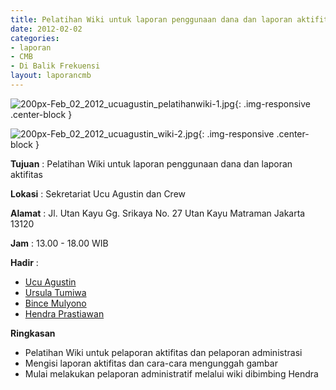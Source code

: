 ```yaml
---
title: Pelatihan Wiki untuk laporan penggunaan dana dan laporan aktifitas
date: 2012-02-02
categories:
- laporan
- CMB
- Di Balik Frekuensi
layout: laporancmb
---
```


![200px-Feb_02_2012_ucuagustin_pelatihanwiki-1.jpg](/uploads/200px-Feb_02_2012_ucuagustin_pelatihanwiki-1.jpg){: .img-responsive .center-block }

![200px-Feb_02_2012_ucuagustin_wiki-2.jpg](/uploads/200px-Feb_02_2012_ucuagustin_wiki-2.jpg){: .img-responsive .center-block }


**Tujuan** : Pelatihan Wiki untuk laporan penggunaan dana dan laporan aktifitas

**Lokasi** : Sekretariat Ucu Agustin dan Crew  

**Alamat** : Jl. Utan Kayu Gg. Srikaya No. 27 Utan Kayu Matraman Jakarta 13120 

**Jam** : 13.00 - 18.00 WIB 

**Hadir** :
* [Ucu Agustin](http://wiki.ciptamedia.org/wiki/Ucu_Agustin)
* [Ursula Tumiwa](http://wiki.ciptamedia.org/wiki/Ursula_Tumiwa) 
* [Bince Mulyono](http://wiki.ciptamedia.org/wiki/Bince_mulyono)
* [Hendra Prastiawan](http://wiki.ciptamedia.org/wiki/Hendra_Prastiawan)

**Ringkasan** 
* Pelatihan Wiki untuk pelaporan aktifitas dan pelaporan administrasi
* Mengisi laporan aktifitas dan cara-cara mengunggah gambar
* Mulai melakukan pelaporan administratif melalui wiki dibimbing Hendra
